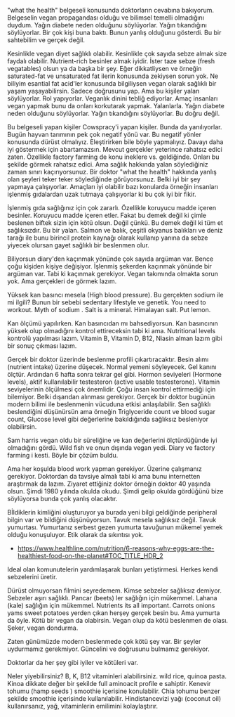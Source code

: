 "what the health" belgeseli konusunda doktorların cevabına bakıyorum. Belgeselin vegan propagandası olduğu ve bilimsel temelli olmadığını duydum. Yağın diabete neden olduğunu söylüyorlar.  Yağın tıkandığını söylüyorlar. Bir çok kişi buna baktı. Bunun yanlış olduğunu gösterdi. Bu bir sahtebilim ve gerçek değil. 

Kesinlikle vegan diyet sağlıklı olabilir. Kesinlikle çok sayıda sebze almak size faydalı olabilir. Nutrient-rich besinler almak iyidir. İster taze sebze (fresh vegatables) olsun ya da başka bir şey. Eğer dikkatliysen ve örneğin saturated-fat ve unsaturated fat ilerin konusunda zekiysen sorun yok. Ne biliyim esantial fat acid'ler konusunda bilgiliysen vegan olarak sağlıklı bir yaşam yaşayabilirsin. Sadece doğrusunu yap. Ama bu kişiler yalan söylüyorlar. Rol yapıyorlar. Veganlık dinini tebliğ ediyorlar. Amaç insanları vegan yapmak bunu da onları korkutarak yapmak. Yalanlarla. Yağın diabete neden olduğunu söylüyorlar. Yağın tıkandığını söylüyorlar. Bu doğru değil.

Bu belgeseli yapan kişiler Cowspracy'i yapan kişiler. Bunda da yanılıyorlar. 
Bugün hayvan tarımının pek çok negatif yönü var. Bu negatif yönler konusunda dürüst olmalıyız. Eleştirirken bile böyle yapmalıyız. Davayı daha iyi göstermek için abartamazsın. Mevcut gerçekler yeterince rahatsız edici zaten. Özellikle factory farming de konu ineklere vs. geldiğinde. Onları bu şekilde görmek rahatsız edici. Ama sağlık hakkında yalan söylediğiniz zaman sınırı kaçırıyorsunuz. Bir doktor "what the health" hakkında yanlış olan şeyleri teker teker söylediğinde görüyorsunuz. Belki iyi bir şey yapmaya çalışıyorlar. Amaçları iyi olabilir bazı konularda örneğin insanları işlenmiş gıdalardan uzak tutmaya çalışıyorlar ki bu çok iyi bir fikir. 

İşlenmiş gıda sağlığınız için çok zararlı. Özellikle koruyucu madde içeren besinler. Koruyucu madde içeren etler. Fakat bu demek değil ki çimle beslenen biftek sizin için kötü olsun. Değil çünkü. Bu demek değil ki tüm et sağlıksızdır. Bu bir yalan. Salmon ve balık, çeşitli okyanus balıkları ve deniz tarağı ile bunu birincil protein kaynağı olarak kullanıp yanına da sebze yiyecek olursan gayet sağlıklı bir beslenmen olur.

Biliyorsun diary'den kaçınmak yönünde çok sayıda argüman var. Bence çoğu kişiden kişiye değişiyor. İşlenmiş şekerden kaçınmak yönünde bir argüman var. Tabi ki kaçınmak gerekiyor. Vegan takımında olmakta sorun yok. Ama gerçekleri de görmek lazım.

Yüksek kan basıncı mesela (High blood pressure). Bu gerçekten sodium ile mi ilgili? Bunun bir sebebi sedentary lifestyle ve genetik. You need to workout. Myth of sodium .  Salt is a mineral. Himalayan salt. Put lemon. 

Kan ölçümü yapılırken. Kan basıncıdan mı bahsediyorsun. Kan basıncının yüksek olup olmadığını kontrol ettireceksin tabi ki ama. Nutritional levels kontrolü yapılması lazım. Vitamin B, Vitamin D, B12, Niasin  alman lazım gibi bir sonuç çıkması lazım.

Gerçek bir doktor üzerinde beslenme profili çıkartıracaktır. Besin alımı (nutrient intake) üzerine düşecek. Normal yemeni söyleyecek. Gel kanını ölçtür. Ardından 6 hafta sonra tekrar gel gibi. Hormon seviyeleri (Hormone levels), aktif kullanılabilir testesteron (active usable testesterone). Vitamin seviyelerinin ölçülmesi çok önemlidir. Çoğu insan kontrol ettirmediği için bilemiyor. Belki dışarıdan alınması gerekiyor. Gerçek bir doktor bugünün modern bilimi ile beslenmenin vücuduna etkisi anlaşılabilir. Sen sağlıklı beslendiğini düşünürsün ama örneğin Triglyceride count ve blood sugar count, Glucose level gibi değerlerine bakıldığında sağlıksız besleniyor olabilirsin. 

Sam harris vegan oldu bir süreliğine ve kan değerlerini ölçtürdüğünde iyi olmadığını gördü. Wild fish ve onun dışında  vegan yedi. Diary ve factory farming i kesti. Böyle bir çözüm buldu.

Ama her koşulda blood work yapman gerekiyor. Üzerine çalışmanız gerekiyor.  Doktordan da tavsiye almalı tabi ki ama bunu internetten araştırmak da lazım. Ziyaret ettiğiniz doktor örneğin doktor 40 yaşında olsun. Şimdi 1980 yılında okulda okudu. Şimdi gelip okulda gördüğünü bize söylüyorsa bunda çok yanlış olacaktır. 

Bİldiklerin kimliğini oluşturuyor ya burada yeni bilgi geldiğinde peripheral bilgin var ve bildiğini düşünüyorsun. Tavuk mesela sağlıksız değil. Tavuk yumurtası. Yumurtanız serbest gezen yumurta tavuğunun mükemel yemek olduğu konuşuluyor. Etik olarak da sıkıntısı yok.

* https://www.healthline.com/nutrition/6-reasons-why-eggs-are-the-healthiest-food-on-the-planet#TOC_TITLE_HDR_2

Ideal olan komunutelerin yardımlaşarak bunları yetiştirmesi. Herkes kendi sebzelerini üretir.

Dürüst olmuyorsan filmini seyredemem. Kimse sebzeler sağlıksız demiyor. Sebzeler aşırı sağlıklı. Pancar (beets) ler sağlığın için mükemmel.  Lahana (kale) sağlığın için mükemmel. Nutrients its all important. Carrots onions yams sweet potatoes yerden çıkan herşey gerçek besin bu. Ama yumurta da öyle.  Kötü bir vegan da olabirsin. Vegan olup da kötü beslenmen de olası. Şeker, vegan dondurma.

Zaten günümüzde modern beslenmede çok kötü şey var. Bir şeyler uydurmamız gerekmiyor. Güncelini ve doğrusunu bulmamız gerekiyor. 

Doktorlar da her şey gibi iyiler ve kötüleri var. 

Neler yiyebilirsiniz? B, K, B12 vitaminleri alabilirsiniz. wild rice, quinoa pasta. Kinoa dikkate değer bir şekilde full aminoacit profile e sahiptir. 
Kenevir tohumu (hamp seeds ) smoothie içerisine konulabilir. 
Chia tohumu benzer şekilde smoothie içerisinde kullanılabilir.  Hindistancevizi yağı (coconut oil) kullanırsanız, yağ, vitaminlerin emilimini kolaylaştırır.
